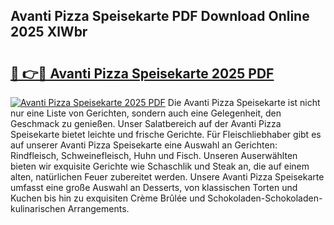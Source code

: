 ## Avanti Pizza Speisekarte PDF Download Online 2025 XlWbr

# <h2><a href="http://gccl59h.nevu.top/?p=Avanti+Pizza+Speisekarte">🔗 👉🔴 Avanti Pizza Speisekarte 2025 PDF</a></h2>

[![Avanti Pizza Speisekarte 2025 PDF](https://i.imgur.com/dBaPXMq.png)](http://gccl59h.nevu.top/?p=Avanti+Pizza+Speisekarte)
Die Avanti Pizza Speisekarte ist nicht nur eine Liste von Gerichten, sondern auch eine Gelegenheit, den Geschmack zu genießen. Unser Salatbereich auf der Avanti Pizza Speisekarte bietet leichte und frische Gerichte. Für Fleischliebhaber gibt es auf unserer Avanti Pizza Speisekarte eine Auswahl an Gerichten: Rindfleisch, Schweinefleisch, Huhn und Fisch. Unseren Auserwählten bieten wir exquisite Gerichte wie Schaschlik und Steak an, die auf einem alten, natürlichen Feuer zubereitet werden. Unsere Avanti Pizza Speisekarte umfasst eine große Auswahl an Desserts, von klassischen Torten und Kuchen bis hin zu exquisiten Crème Brûlée und Schokoladen-Schokoladen-kulinarischen Arrangements.

